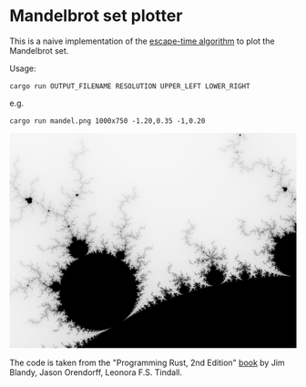 # Mandelbrot set plotter

This is a naive implementation of the [escape-time algorithm](https://en.wikipedia.org/wiki/Plotting_algorithms_for_the_Mandelbrot_set) to plot the Mandelbrot set.

Usage:

```
cargo run OUTPUT_FILENAME RESOLUTION UPPER_LEFT LOWER_RIGHT
```

e.g.

```
cargo run mandel.png 1000x750 -1.20,0.35 -1,0.20
```

![alt text](mandel.png)

The code is taken from the "Programming Rust, 2nd Edition" [book](https://www.oreilly.com/library/view/programming-rust-2nd/9781492052586/) by Jim Blandy, Jason Orendorff, Leonora F.S. Tindall.
